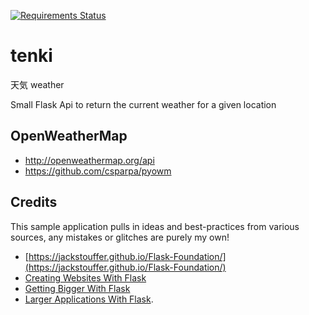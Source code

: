 [![Requirements Status](https://requires.io/github/bear/tenki/requirements.svg?branch=master)](https://requires.io/github/bear/tenki/requirements/?branch=master)

# tenki
天気 weather

Small Flask Api to return the current weather for a given location

## OpenWeatherMap
* http://openweathermap.org/api
* https://github.com/csparpa/pyowm

## Credits
This sample application pulls in ideas and best-practices from various sources, any mistakes or glitches are purely my own!
* [https://jackstouffer.github.io/Flask-Foundation/](https://jackstouffer.github.io/Flask-Foundation/)
* [Creating Websites With Flask](http://maximebf.com/blog/2012/10/building-websites-in-python-with-flask/)
* [Getting Bigger With Flask](http://maximebf.com/blog/2012/11/getting-bigger-with-flask/)
* [Larger Applications With Flask](http://flask.pocoo.org/docs/patterns/packages/).
